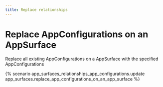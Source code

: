 ```yaml
---
title: Replace relationships
---
```


# Replace AppConfigurations on an AppSurface

Replace all existing AppConfigurations on a AppSurface with the specified AppConfigurations

{% scenario app_surfaces_relationships_app_configurations.update app_surfaces.replace_app_configurations_on_an_app_surface %}
